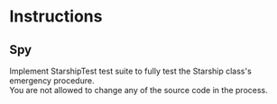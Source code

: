 # Instructions

## Spy

Implement StarshipTest test suite to fully test the Starship class's emergency procedure.  
You are not allowed to change any of the source code in the process.
